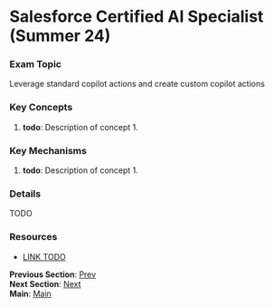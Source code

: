 # Salesforce Certified AI Specialist (Summer 24)

### Exam Topic
Leverage standard copilot actions and create custom copilot actions

### Key Concepts
1. **todo**: Description of concept 1.

### Key Mechanisms
1. **todo**: Description of concept 1.

### Details

TODO



### Resources
- [LINK TODO](URL)

**Previous Section**: [Prev](./4.2.md)<br />
**Next Section**: [Next](./4.4.md)<br />
**Main**: [Main](../README.md)